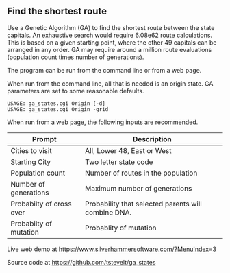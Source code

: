 
## Find the shortest route

Use a Genetic Algorithm (GA) to find the shortest route between the state capitals. An exhaustive search would require 6.08e62 route calculations. This is based on a given starting point, where the other 49 capitals can be arranged in any order. GA may require around a million route evaluations (population count times number of generations). 

The program can be run from the command line or from a web page.

When run from the command line, all that is needed is an origin state. GA parameters are set to some reasonable defaults.
```
USAGE: ga_states.cgi Origin [-d]
USAGE: ga_states.cgi Origin -grid
```

When run from a web page, the following inputs are recommended.

Prompt | Description
-------|----------------------------------------------------------------------
Cities to visit | All, Lower 48, East or West
Starting City | Two letter state code
Population count | Number of routes in the population
Number of generations | Maximum number of generations
Probabilty of cross over | Probability that selected parents will combine DNA.
Probabilty of mutation | Probablity of mutation

Live web demo at <https://www.silverhammersoftware.com/?MenuIndex=3>

Source code at <https://github.com/tstevelt/ga_states>



